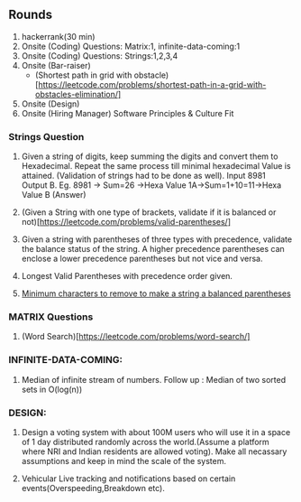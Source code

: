 ## Rounds

1. hackerrank(30 min)
2. Onsite (Coding) Questions: Matrix:1, infinite-data-coming:1
3. Onsite (Coding) Questions: Strings:1,2,3,4
4. Onsite (Bar-raiser) 
	- (Shortest path in grid with obstacle)[https://leetcode.com/problems/shortest-path-in-a-grid-with-obstacles-elimination/]
5. Onsite (Design)
6. Onsite (Hiring Manager) Software Principles & Culture Fit


### Strings Question
1. Given a string of digits, keep summing the digits and convert them to Hexadecimal. Repeat the same process till minimal 
hexadecimal Value is attained. (Validation of strings had to be done as well). Input 8981 Output B. Eg. 8981 -> Sum=26 ->Hexa 
	   Value 1A->Sum=1+10=11->Hexa Value B (Answer)

2. (Given a String with one type of brackets, validate if it is balanced or not)[https://leetcode.com/problems/valid-parentheses/]

3. Given a string with parentheses of three types with precedence, validate the balance status of the string.
A higher precedence parentheses can enclose a lower precedence parentheses but not vice and versa.
	
4. Longest Valid Parentheses with precedence order given.

5. [Minimum characters to remove to make a string a balanced parentheses](https://leetcode.com/problems/minimum-remove-to-make-valid-parentheses/)	

### MATRIX Questions
1. (Word Search)[https://leetcode.com/problems/word-search/]

### INFINITE-DATA-COMING:
1. Median of infinite stream of numbers. Follow up : Median of two sorted sets in O(log(n))

### DESIGN:
1. Design a voting system with about 100M users who will use it in a space of 1 day distributed randomly 
across the world.(Assume a platform where NRI and Indian residents are allowed voting). Make all necassary 
assumptions and keep in mind the scale of the system.

2. Vehicular Live tracking and notifications based on certain events(Overspeeding,Breakdown etc).
